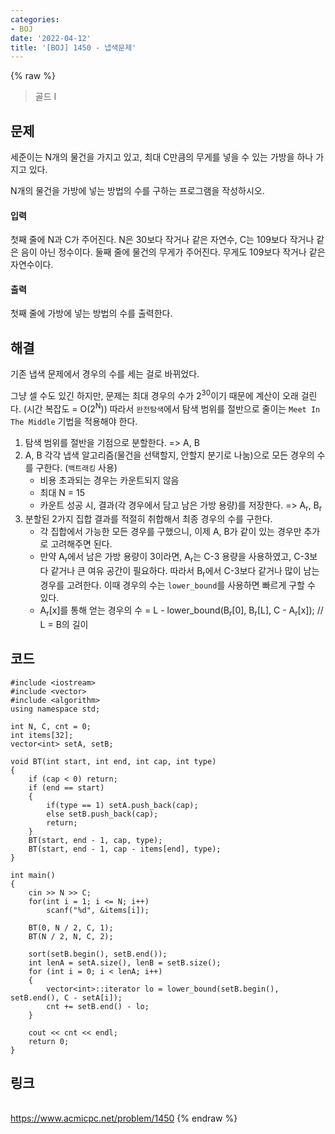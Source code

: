 ```yaml
---
categories:
- BOJ
date: '2022-04-12'
title: '[BOJ] 1450 - 냅색문제'
---
```


{% raw %}
> 골드 I<br>

## 문제
세준이는 N개의 물건을 가지고 있고, 최대 C만큼의 무게를 넣을 수 있는 가방을 하나 가지고 있다.

N개의 물건을 가방에 넣는 방법의 수를 구하는 프로그램을 작성하시오.

#### 입력
첫째 줄에 N과 C가 주어진다. N은 30보다 작거나 같은 자연수, C는 109보다 작거나 같은 음이 아닌 정수이다. 둘째 줄에 물건의 무게가 주어진다. 무게도 109보다 작거나 같은 자연수이다.

#### 출력
첫째 줄에 가방에 넣는 방법의 수를 출력한다.

## 해결
기존 냅색 문제에서 경우의 수를 세는 걸로 바뀌었다. 

그냥 셀 수도 있긴 하지만, 문제는 최대 경우의 수가 2<sup>30</sup>이기 때문에 계산이 오래 걸린다. (시간 복잡도 = O(2<sup>N</sup>)) 따라서 `완전탐색`에서 탐색 범위를 절반으로 줄이는 `Meet In The Middle` 기법을 적용해야 한다. 

1. 탐색 범위를 절반을 기점으로 분할한다. => A, B
2. A, B 각각 냅색 알고리즘(물건을 선택할지, 안할지 분기로 나눔)으로 모든 경우의 수를 구한다. (`백트래킹` 사용)
	- 비용 초과되는 경우는 카운트되지 않음
	- 최대 N = 15
	- 카운트 성공 시, 결과(각 경우에서 담고 남은 가방 용량)를 저장한다. => A<sub>r</sub>, B<sub>r</sub>
3.  분할된 2가지 집합 결과를 적절히 취합해서 최종 경우의 수를 구한다.
	- 각 집합에서 가능한 모든 경우를 구했으니, 이제 A, B가 같이 있는 경우만 추가로 고려해주면 된다.
	- 만약 A<sub>r</sub>에서 남은 가방 용량이 3이라면, A<sub>r</sub>는 C-3 용량을 사용하였고, C-3보다 같거나 큰 여유 공간이 필요하다. 따라서 B<sub>r</sub>에서 C-3보다 같거나 많이 남는 경우를 고려한다. 이때 경우의 수는 `lower_bound`를 사용하면 빠르게 구할 수 있다.
	- A<sub>r</sub>[x]를 통해 얻는 경우의 수 = L - lower_bound(B<sub>r</sub>[0], B<sub>r</sub>[L], C - A<sub>r</sub>[x]);  // L = B의 길이

## 코드
```
#include <iostream>
#include <vector>
#include <algorithm>
using namespace std;

int N, C, cnt = 0;
int items[32];
vector<int> setA, setB;

void BT(int start, int end, int cap, int type)
{
	if (cap < 0) return;
	if (end == start)
	{
		if(type == 1) setA.push_back(cap);
		else setB.push_back(cap);
		return;
	}
	BT(start, end - 1, cap, type);
	BT(start, end - 1, cap - items[end], type);
}

int main()
{
	cin >> N >> C;
	for(int i = 1; i <= N; i++)
		scanf("%d", &items[i]);
	
	BT(0, N / 2, C, 1);
	BT(N / 2, N, C, 2);

	sort(setB.begin(), setB.end());
	int lenA = setA.size(), lenB = setB.size();
	for (int i = 0; i < lenA; i++)
	{
		vector<int>::iterator lo = lower_bound(setB.begin(), setB.end(), C - setA[i]);
		cnt += setB.end() - lo;
	}

	cout << cnt << endl;
	return 0;
}
```

## 링크
<br>https://www.acmicpc.net/problem/1450
{% endraw %}